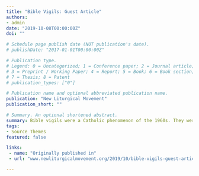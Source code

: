 ```yaml
---
title: "Bible Vigils: Guest Article"
authors:
- admin
date: "2019-10-08T00:00:00Z"
doi: ""

# Schedule page publish date (NOT publication's date).
# publishDate: "2017-01-01T00:00:00Z"

# Publication type.
# Legend: 0 = Uncategorized; 1 = Conference paper; 2 = Journal article;
# 3 = Preprint / Working Paper; 4 = Report; 5 = Book; 6 = Book section;
# 7 = Thesis; 8 = Patent
# publication_types: ["0"]

# Publication name and optional abbreviated publication name.
publication: "New Liturgical Movement"
publication_short: ""

# Summary. An optional shortened abstract.
summary: Bible vigils were a Catholic phenomenon of the 1960s. They were called by a variety of names, “Bible vigil” being the most common but also “Bible” or “Biblical” “ritual, service, devotion”, “celebration of the Word”, and most confusingly, sometimes used synonymously with Vespers.
tags:
- Source Themes
featured: false

links:
 - name: "Originally published in"
 - url: "www.newliturgicalmovement.org/2019/10/bible-vigils-guest-article-by-sharon.html"

---
```



